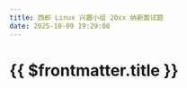 ```yaml
---
title: 西邮 Linux 兴趣小组 20xx 纳新面试题
date: 2025-10-09 19:29:08
---
```


<script setup>
import CountDown from "@/components/CountDown.vue"
</script>

# {{ $frontmatter.title }}

<CountDown event="题目发布" targetTime="2025-10-09 19:30:00" endMessage="题目已发布，请刷新页面" />
